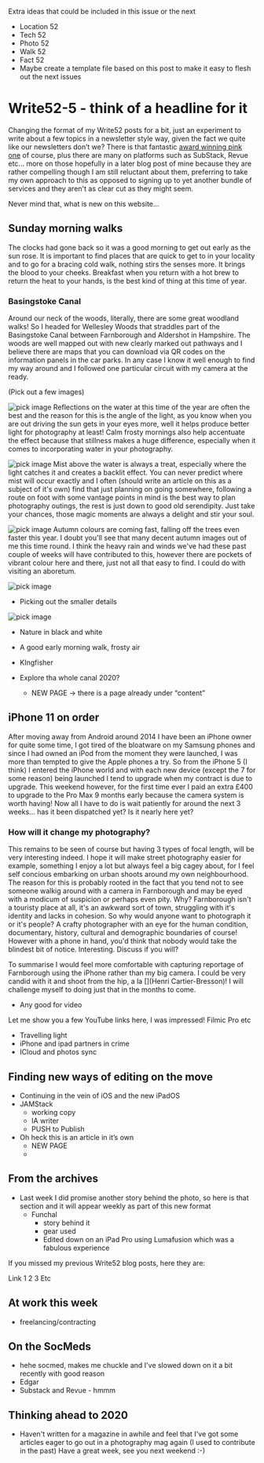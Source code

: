 Extra ideas that could be included in this issue or the next

- Location 52
- Tech 52
- Photo 52
- Walk 52
- Fact 52
- Maybe create a template file based on this post to make it easy to flesh out the next issues

# Write52-5 - think of a headline for it

Changing the format of my Write52 posts for a bit, just an experiment to write about a few topics in a newsletter style way, given the fact we quite like our newsletters don’t we? There is that fantastic [award winning pink one](https://write52.com) of course, plus there are many on platforms such as SubStack, Revue etc... more on those hopefully in a later blog post of mine because they are rather compelling though I am still reluctant about them, preferring to take my own approach to this as opposed to signing up to yet another bundle of services and they aren't as clear cut as they might seem.

Never mind that, what is new on this website...

## Sunday morning walks

The clocks had gone back so it was a good morning to get out early as the sun rose. It is important to find places that are quick to get to in your locality and to go for a bracing cold walk, nothing stirs the senses more. It brings the blood to your cheeks. Breakfast when you return with a hot brew to return the heat to your hands, is the best kind of thing at this time of year.

### Basingstoke Canal

Around our neck of the woods, literally, there are some great woodland walks! So I headed for Wellesley Woods that straddles part of the Basingstoke Canal between Farnborough and Aldershot in Hampshire. The woods are well mapped out with new clearly marked out pathways and I believe there are maps that you can download via QR codes on the information panels in the car parks. In any case I know it well enough to find my way around and I followed one particular circuit with my camera at the ready.

(Pick out a few images)

![pick image]()
Reflections on the water at this time of the year are often the best and the reason for this is the angle of the light, as you know when you are out driving the sun gets in your eyes more, well it helps produce better light for photography at least! Calm frosty mornings also help accentuate the effect because that stillness makes a huge difference, especially when it comes to incorporating water in your photography.

![pick image]()
Mist above the water is always a treat, especially where the light catches it and creates a backlit effect. You can never predict where mist will occur exactly and I often (should write an article on this as a subject of it's own) find that just planning on going somewhere, following a route on foot with some vantage points in mind is the best way to plan photography outings, the rest is just down to good old serendipity. Just take your chances, those magic moments are always a delight and stir your soul.

![pick image]()
Autumn colours are coming fast, falling off the trees even faster this year. I doubt you'll see that many decent autumn images out of me this time round. I think the heavy rain and winds we've had these past couple of weeks will have contributed to this, however there are pockets of vibrant colour here and there, just not all that easy to find. I could do with visiting an aboretum.

![pick image]()
- Picking out the smaller details

![pick image]()
- Nature in black and white

- A good early morning walk, frosty air
- KIngfisher
- Explore tha whole canal 2020?
  - NEW PAGE -> there is a page already under “content”

## iPhone 11 on order

After moving away from Android around 2014 I have been an iPhone owner for quite some time, I got tired of the bloatware on my Samsung phones and since I had owned an iPod from the moment they were launched, I was more than tempted to give the Apple phones a try. So from the iPhone 5 (I think) I entered the iPhone world and with each new device (except the 7 for some reason) being launched I tend to upgrade when my contract is due to upgrade. This weekend however, for the first time ever I paid an extra £400 to upgrade to the Pro Max 9 months early because the camera system is worth having! Now all I have to do is wait patiently for around the next 3 weeks... has it been dispatched yet? Is it nearly here yet? 

### How will it change my photography?

This remains to be seen of course but having 3 types of focal length, will be very interesting indeed. I hope it will make street photography easier for example, something I enjoy a lot but always feel a big cagey about, for I feel self concious embarking on urban shoots around my own neighbourhood. The reason for this is probably rooted in the fact that you tend not to see someone walkig around with a camera in Farnborough and may be eyed with a modicum of suspicion or perhaps even pity. Why? Farnborough isn't a touristy place at all, it's an awkward sort of town, struggling with it's identity and lacks in cohesion. So why would anyone want to photograph it or it's people? A crafty photographer with an eye for the human condition, documentary, history, cultural and demographic boundaries of course! However with a phone in hand, you'd think that nobody would take the blindest bit of notice. Interesting. Discuss if you will? 

To summarise I would feel more comfortable with capturing reportage of Farnborough using the iPhone rather than my big camera. I could be very candid with it and shoot from the hip, a la [](Henri Cartier-Bresson)! I will challenge myself to doing just that in the months to come.

- Any good for video

Let me show you a few YouTube links here, I was impressed! Filmic Pro etc
- Travelling light
- iPhone and ipad partners in crime
- ICloud and photos sync
  
## Finding new ways of editing on the move
- Continuing in the vein of iOS and the new iPadOS 
- JAMStack
  - working copy
  - IA writer
  - PUSH to Publish
- Oh heck this is an article in it’s own 
  - NEW PAGE
  - 
## From the archives
- Last week I did promise another story behind the photo, so here is that section and it will appear weekly as part of this new format
  - Funchal
	- story behind it
	- gear used
	- Edited down on an iPad Pro using Lumafusion which was a fabulous experience 

If you missed my previous Write52 blog posts, here they are:

Link 1
2
3
Etc

## At work this week
  - freelancing/contracting
## On the SocMeds
  - hehe socmed, makes me chuckle and I've slowed down on it a bit recently with good reason
  - Edgar
  - Substack and Revue - hmmm

## Thinking ahead to 2020
- Haven't written for a magazine in awhile and feel that I've got some articles eager to go out in a photography mag again (I used to contribute in the past)
Have a great week, see you next weekend :-)